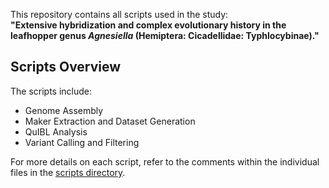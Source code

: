 This repository contains all scripts used in the study:  
**"Extensive hybridization and complex evolutionary history in the leafhopper genus *Agnesiella* (Hemiptera: Cicadellidae: Typhlocybinae)."**

## Scripts Overview

The scripts include:
- Genome Assembly
- Maker Extraction and Dataset Generation
- QuIBL Analysis
- Variant Calling and Filtering

For more details on each script, refer to the comments within the individual files in the [scripts directory](https://github.com/WJJ-97/Phylogenomics/tree/main/scripts).
